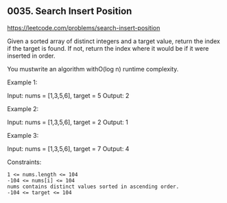 ## 0035. Search Insert Position

https://leetcode.com/problems/search-insert-position

Given a sorted array of distinct integers and a target value, return the index if the target is found. If not, return the index where it would be if it were inserted in order.

You mustwrite an algorithm withO(log n) runtime complexity.

Example 1:

Input: nums = [1,3,5,6], target = 5
Output: 2

Example 2:

Input: nums = [1,3,5,6], target = 2
Output: 1

Example 3:

Input: nums = [1,3,5,6], target = 7
Output: 4

Constraints:

    1 <= nums.length <= 104
    -104 <= nums[i] <= 104
    nums contains distinct values sorted in ascending order.
    -104 <= target <= 104
